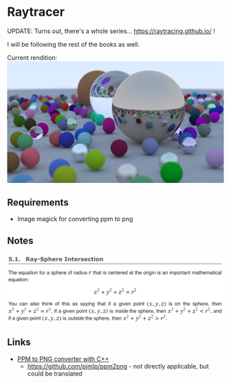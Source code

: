 # Raytracer

UPDATE: Turns out, there's a whole series... https://raytracing.github.io/ !

I will be following the rest of the books as well.

Current rendition: ![image.png](image.png)

## Requirements

* Image magick for converting ppm to png

## Notes

![docs/images/ray_sphere_intersection.png](docs/images/ray_sphere_intersection.png)

## Links

* [PPM to PNG converter with C++](https://www.reddit.com/r/cpp/comments/rdgvmv/a_basic_ppm_p3_to_png_converter_with_c_modules/)
  * https://github.com/pjmlp/ppm2png - not directly applicable, but could be translated

